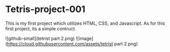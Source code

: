 # Tetris-project-001

This is my first project which utilizes HTML, CSS, and Javascript. As for this first project, its a simple contruct.

![github-small](tetrist part 2.png)
![image](https://cloud.githubusercontent.com/assets/tetrist part 2.png)







